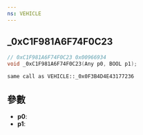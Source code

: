 ```yaml
---
ns: VEHICLE
---
```

## _0xC1F981A6F74F0C23

```c
// 0xC1F981A6F74F0C23 0x00966934
void _0xC1F981A6F74F0C23(Any p0, BOOL p1);
```

```
same call as VEHICLE::_0x0F3B4D4E43177236  
```

## 參數
* **p0**: 
* **p1**: 

